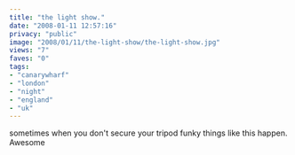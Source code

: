 ```yaml
---
title: "the light show."
date: "2008-01-11 12:57:16"
privacy: "public"
image: "2008/01/11/the-light-show/the-light-show.jpg"
views: "7"
faves: "0"
tags:
- "canarywharf"
- "london"
- "night"
- "england"
- "uk"
---
```

sometimes when you don't secure your tripod funky things like this happen. Awesome

